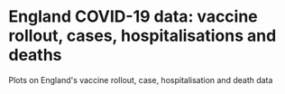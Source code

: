 # England COVID-19 data: vaccine rollout, cases, hospitalisations and deaths

Plots on England's vaccine rollout, case, hospitalisation and death data
